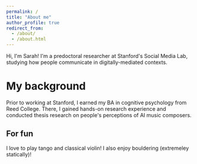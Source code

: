 ```yaml
---
permalink: /
title: "About me"
author_profile: true
redirect_from: 
  - /about/
  - /about.html
---
```


Hi, I'm Sarah! I'm a predoctoral researcher at Stanford's Social Media Lab, studying how people communicate in digitally-mediated contexts.

My background
======
Prior to working at Stanford, I earned my BA in cognitive psychology from Reed College. There, I gained hands-on research experience and conducted thesis research on people's perceptions of AI music composers. 

For fun
------
I love to play tango and classical violin! I also enjoy bouldering (extremeley statically)!

